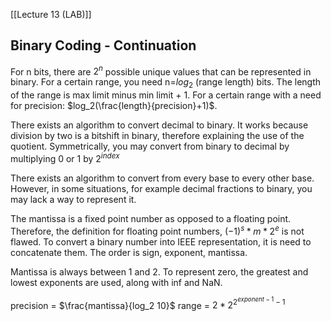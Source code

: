 [[Lecture 13 (LAB)]]
## Binary Coding - Continuation

For n bits, there are $2^n$ possible unique values that can be represented in binary.
For a certain range, you need n=$log_2$ (range length) bits.
The length of the range is max limit minus min limit + 1.
For a certain range with a need for precision: $log_2(\frac{length}{precision}+1)$.

There exists an algorithm to convert decimal to binary.
It works because division by two is a bitshift in binary, therefore explaining the use of the quotient.
Symmetrically, you may convert from binary to decimal by multiplying 0 or 1 by $2^{index}$

There exists an algorithm to convert from every base to every other base.
However, in some situations, for example decimal fractions to binary, you may lack a way to represent it.

The mantissa is a fixed point number as opposed to a floating point.
Therefore, the definition for floating point numbers, $(-1)^s * m * 2^e$ is not flawed.
To convert a binary number into IEEE representation, it is need to concatenate them. The order is sign, exponent, mantissa.

Mantissa is always between 1 and 2. To represent zero, the greatest and lowest exponents are used, along with inf and NaN.

precision = $\frac{mantissa}{log_2 10}$
range = $2 * 2^{2^{exponent-1}-1}$
